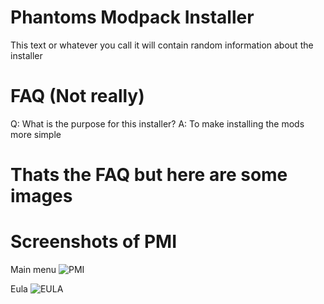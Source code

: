 # Phantoms Modpack Installer
This text or whatever you call it will contain random information about the installer

# FAQ (Not really)

Q: What is the purpose for this installer?
A: To make installing the mods more simple

# Thats the FAQ but here are some images

# Screenshots of PMI

Main menu
![PMI](https://user-images.githubusercontent.com/83135349/207276496-4bcaf137-9d18-4427-875c-8457b75dac04.PNG)

Eula
![EULA](https://user-images.githubusercontent.com/83135349/207276586-d0393fe7-263c-40c5-8c62-31512d20d225.PNG)

